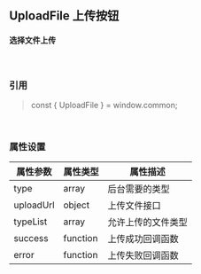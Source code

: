 ## UploadFile 上传按钮 
#### 选择文件上传
&nbsp;
&nbsp;
&nbsp;
### 引用
>const { UploadFile } = window.common;

&nbsp;
&nbsp;

### 属性设置

| 属性参数 | 属性类型 | 属性描述 |
| ------ | ------ | ------ |
| type  | array | 后台需要的类型 |
| uploadUrl  | object | 上传文件接口 |
| typeList  | array | 允许上传的文件类型 |
| success  | function | 上传成功回调函数 |
| error  | function | 上传失败回调函数 |

&nbsp;
&nbsp;
&nbsp;
&nbsp;
